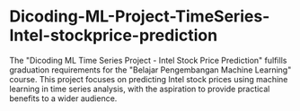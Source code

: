 # Dicoding-ML-Project-TimeSeries-Intel-stockprice-prediction
 The "Dicoding ML Time Series Project - Intel Stock Price Prediction" fulfills graduation requirements for the "Belajar Pengembangan Machine Learning" course. This project focuses on predicting Intel stock prices using machine learning in time series analysis, with the aspiration to provide practical benefits to a wider audience.
